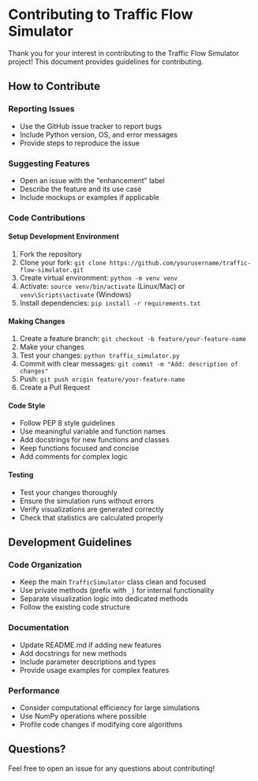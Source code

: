 # Contributing to Traffic Flow Simulator

Thank you for your interest in contributing to the Traffic Flow Simulator project! This document provides guidelines for contributing.

## How to Contribute

### Reporting Issues
- Use the GitHub issue tracker to report bugs
- Include Python version, OS, and error messages
- Provide steps to reproduce the issue

### Suggesting Features
- Open an issue with the "enhancement" label
- Describe the feature and its use case
- Include mockups or examples if applicable

### Code Contributions

#### Setup Development Environment
1. Fork the repository
2. Clone your fork: `git clone https://github.com/yourusername/traffic-flow-simulator.git`
3. Create virtual environment: `python -m venv venv`
4. Activate: `source venv/bin/activate` (Linux/Mac) or `venv\Scripts\activate` (Windows)
5. Install dependencies: `pip install -r requirements.txt`

#### Making Changes
1. Create a feature branch: `git checkout -b feature/your-feature-name`
2. Make your changes
3. Test your changes: `python traffic_simulator.py`
4. Commit with clear messages: `git commit -m "Add: description of changes"`
5. Push: `git push origin feature/your-feature-name`
6. Create a Pull Request

#### Code Style
- Follow PEP 8 style guidelines
- Use meaningful variable and function names
- Add docstrings for new functions and classes
- Keep functions focused and concise
- Add comments for complex logic

#### Testing
- Test your changes thoroughly
- Ensure the simulation runs without errors
- Verify visualizations are generated correctly
- Check that statistics are calculated properly

## Development Guidelines

### Code Organization
- Keep the main `TrafficSimulator` class clean and focused
- Use private methods (prefix with `_`) for internal functionality
- Separate visualization logic into dedicated methods
- Follow the existing code structure

### Documentation
- Update README.md if adding new features
- Add docstrings for new methods
- Include parameter descriptions and types
- Provide usage examples for complex features

### Performance
- Consider computational efficiency for large simulations
- Use NumPy operations where possible
- Profile code changes if modifying core algorithms

## Questions?

Feel free to open an issue for any questions about contributing!
